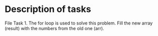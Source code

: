 # Description of tasks

File Task 1. 
The for loop is used to solve this problem.
Fill the new array (result) with the numbers from the old one (arr).

